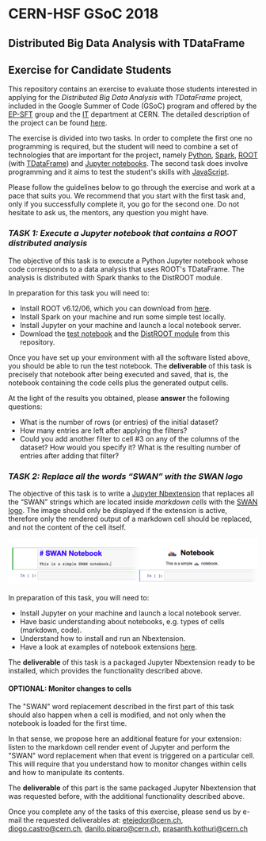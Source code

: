 # CERN-HSF GSoC 2018
## Distributed Big Data Analysis with TDataFrame
## Exercise for Candidate Students

This repository contains an exercise to evaluate those students interested in applying for the *Distributed Big Data Analysis with TDataFrame* project, included in the Google Summer of Code (GSoC) program and offered by the [EP-SFT](http://ep-dep-sft.web.cern.ch/) group and the [IT](http://information-technology.web.cern.ch/) department at CERN. The detailed description of the project can be found [here](http://hepsoftwarefoundation.org/gsoc/2018/proposal_ROOTspark.html).

The exercise is divided into two tasks. In order to complete the first one no programming is required, but the student will need to combine a set of technologies that are important for the project, namely [Python](https://www.python.org/), [Spark](http://spark.apache.org/), [ROOT](https://root.cern/) (with [TDataFrame](https://root.cern.ch/doc/v612/classROOT_1_1Experimental_1_1TDataFrame.html)) and [Jupyter notebooks](http://jupyter.org/). The second task does involve programming and it aims to test the student's skills with [JavaScript](https://www.javascript.com/).

Please follow the guidelines below to go through the exercise and work at a pace that suits you. We recommend that you start with the first task and, only if you successfully complete it, you go for the second one. Do not hesitate to ask us, the mentors, any question you might have.

### *TASK 1: Execute a Jupyter notebook that contains a ROOT distributed analysis*

The objective of this task is to execute a Python Jupyter notebook whose code corresponds to a data analysis that uses ROOT's TDataFrame. The analysis is distributed with Spark thanks to the DistROOT module.

In preparation for this task you will need to:
* Install ROOT v6.12/06, which you can download from [here](https://root.cern/content/release-61206).
* Install Spark on your machine and run some simple test locally.
* Install Jupyter on your machine and launch a local notebook server.
* Download the [test notebook](Spark_DistROOT_TDataFrame.ipynb) and the [DistROOT module](DistROOT.py) from this repository.

Once you have set up your environment with all the software listed above, you should be able to run the test notebook. The __deliverable__ of this task is precisely that notebook after being executed and saved, that is, the notebook containing the code cells plus the generated output cells.

At the light of the results you obtained, please __answer__ the following questions:
* What is the number of rows (or entries) of the initial dataset?
* How many entries are left after applying the filters?
* Could you add another filter to cell #3 on any of the columns of the dataset? How would you specify it? What is the resulting number of entries after adding that filter?


### *TASK 2: Replace all the words “SWAN” with the SWAN logo*

The objective of this task is to write a [Jupyter Nbextension](http://jupyter-notebook.readthedocs.io/en/stable/extending/frontend_extensions.html) that replaces all the “SWAN” strings which are located inside *markdown cells* with the [SWAN logo](logo_swan_cloudhisto.png). The image should only be displayed if the extension is active, therefore only the rendered output of a markdown cell should be replaced, and not the content of the cell itself.

![SWAN text replacement](swan_image1.png)

In preparation of this task, you will need to:
* Install Jupyter on your machine and launch a local notebook server.
* Have basic understanding about notebooks, e.g. types of cells (markdown, code).
* Understand how to install and run an Nbextension.
* Have a look at examples of notebook extensions [here](https://github.com/ipython-contrib/jupyter_contrib_nbextensions/tree/master/src/jupyter_contrib_nbextensions/nbextensions).

The __deliverable__ of this task is a packaged Jupyter Nbextension ready to be installed, which provides the functionality described above.

#### OPTIONAL: Monitor changes to cells 

The "SWAN" word replacement described in the first part of this task should also happen when a cell is modified, and not only when the notebook is loaded for the first time.

In that sense, we propose here an additional feature for your extension: listen to the markdown cell render event of Jupyter and perform the "SWAN" word replacement when that event is triggered on a particular cell. This will require that you understand how to monitor changes within cells and how to manipulate its contents.

The __deliverable__ of this part is the same packaged Jupyter Nbextension that was requested before, with the additional functionality described above.


Once you complete any of the tasks of this exercise, please send us by e-mail the requested deliverables at:
etejedor@cern.ch, diogo.castro@cern.ch, danilo.piparo@cern.ch, prasanth.kothuri@cern.ch
